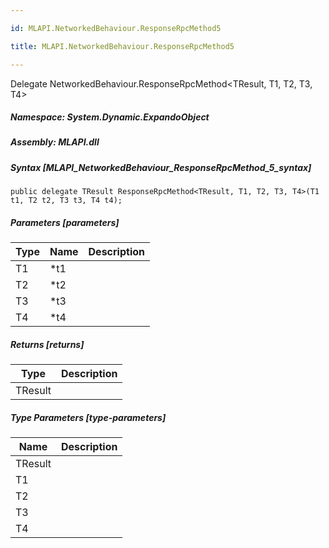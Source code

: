 ```yaml
---

id: MLAPI.NetworkedBehaviour.ResponseRpcMethod5

title: MLAPI.NetworkedBehaviour.ResponseRpcMethod5

---
```


Delegate NetworkedBehaviour.ResponseRpcMethod\<TResult, T1, T2, T3, T4\>

<div class="markdown level0 summary" markdown="1">

</div>

<div class="markdown level0 conceptual" markdown="1">

</div>

##### **Namespace**: System.Dynamic.ExpandoObject

##### **Assembly**: MLAPI.dll

##### Syntax [MLAPI_NetworkedBehaviour_ResponseRpcMethod_5_syntax]

    public delegate TResult ResponseRpcMethod<TResult, T1, T2, T3, T4>(T1 t1, T2 t2, T3 t3, T4 t4);

##### Parameters [parameters]

| Type                         | Name | Description |
|------------------------------|------|-------------|
| <span class="xref">T1</span> | \*t1 |             |
| <span class="xref">T2</span> | \*t2 |             |
| <span class="xref">T3</span> | \*t3 |             |
| <span class="xref">T4</span> | \*t4 |             |

##### Returns [returns]

| Type                              | Description |
|-----------------------------------|-------------|
| <span class="xref">TResult</span> |             |

##### Type Parameters [type-parameters]

| Name                                       | Description |
|--------------------------------------------|-------------|
| <span class="parametername">TResult</span> |             |
| <span class="parametername">T1</span>      |             |
| <span class="parametername">T2</span>      |             |
| <span class="parametername">T3</span>      |             |
| <span class="parametername">T4</span>      |             |
